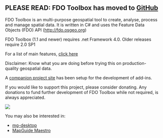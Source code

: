 ## **PLEASE READ**: FDO Toolbox has moved to [GitHub](https://github.com/jumpinjackie/fdotoolbox) ##

FDO Toolbox is an multi-purpose geospatial tool to create, analyse, process and manage spatial data. It is written in C# and uses the Feature Data Objects (FDO) API (http://fdo.osgeo.org)

FDO Toolbox (1.1 and newer) requires .net Framework 4.0. Older releases require 2.0 SP1

For a list of main features, [click here](http://code.google.com/p/fdotoolbox/wiki/Features)

Disclaimer: Know what you are doing before trying this on production-quality geospatial data.

A [companion project site](http://fdotoolbox-addins.googlecode.com) has been setup for the development of add-ins.

If you would like to support this project, please consider donating. Any donations to fund further development of FDO Toolbox while not required, is always appreciated.

[![](https://www.paypal.com/en_US/i/btn/btn_donateCC_LG.gif)](https://www.paypal.com/cgi-bin/webscr?cmd=_donations&business=VCH3C32DAJHR6&lc=AU&item_name=FDO%20Toolbox%20Project&currency_code=AUD&bn=PP%2dDonationsBF%3abtn_donateCC_LG%2egif%3aNonHosted)

You may also be interested in:

  * [mg-desktop](http://mg-desktop.googlecode.com)
  * [MapGuide Maestro](http://trac.osgeo.org/mapguide/wiki/maestro)